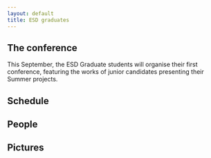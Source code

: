 ```yaml
---
layout: default
title: ESD graduates
---
```


## The conference

This September, the ESD Graduate students will organise their first conference, featuring the works of junior candidates presenting their Summer projects.

## Schedule

## People

## Pictures

<script src="https://assets.juicer.io/embed.js" type="text/javascript"></script>
<link href="https://assets.juicer.io/embed.css" media="all" rel="stylesheet" type="text/css" />
<ul class="juicer-feed" data-feed-id="esdgradseminar"><h1 class="referral"><a href="https://www.juicer.io"></a></h1></ul>
